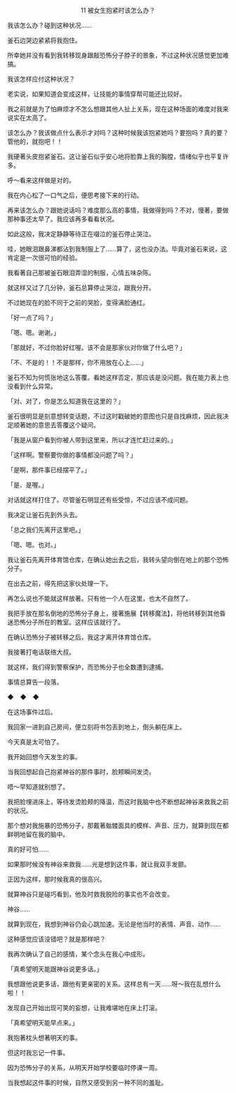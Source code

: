<p align="center">11 被女生抱紧时该怎么办？</p>

我该怎么办？碰到这种状况……

釜石边哭边紧紧将我抱住。

所幸她并没有看到我转移现身跟敲恐怖分子脖子的景象，不过这种状况感觉更加难搞。

我该怎样应付这种状况？

老实说，如果知道会变成这样，让技能的事情穿帮可能还比较好。

我之前就是为了怕麻烦才不怎么想跟其他人扯上关系，现在这种场面的难度对我来说实在太高了。

该怎么办？我该做点什么表示才对吗？这种时候我该抱紧她吗？要抱吗？真的要？管他的，就抱吧！！

我硬著头皮抱紧釜石。这让釜石似乎安心地将脸靠上我的胸膛，情绪似乎也平复许多。

呼～看来这样做是对的。

我在内心松了一口气之后，便思考接下来的行动。

再来该怎么办？跟她说话吗？难度那么高的事情，我做得到吗？不对，慢著，要做那种事还太早了。我应该再多看看状况。

如此这般，我决定静静等待正在啜泣的釜石停止哭泣。

哇，她眼泪跟鼻涕都沾到我制服上了……算了，这也没办法。毕竟对釜石来说，这肯定是一次很可怕的经验。

我看著自己那被釜石眼泪弄湿的制服，心情五味杂陈。

就这样又过了几分钟，釜石总算停止哭泣，跟我分开。

不过她现在的脸不同于之前的哭脸，变得满脸通红。

「好一点了吗？」

「嗯、嗯。谢谢。」

「那就好，不过你脸好红喔。该不会是那家伙对你做了什么吧？」

「不、不是的！！不是那样，你不用放在心上……」

釜石不知为何慌张地这么答覆。看她这样否定，那应该是没问题。我在能力表上也没看到什么异常。

「对、对了，你是怎么知道我在这里的？」

釜石很明显是刻意想转变话题，不过这时戳破她的意图也只是自找麻烦，因此我决定顺著她的意思去答覆这个疑问。

「我是从窗户看到你被人带到这里来，所以才连忙赶过来的。」

「这样啊。警察要你做的事情都没问题了吗？」

「是啊，那件事已经摆平了。」

「是、是喔。」

对话就这样打住了。尽管釜石明显还有些受惊，不过应该不成问题。

我决定让釜石先到外头去。

「总之我们先离开这里吧。」

「嗯、嗯。也对。」

我让釜石先离开体育馆仓库，在确认她出去之后，我转头望向倒在地上的那个恐怖分子。

在出去之前，得先把这家伙处理一下。

再怎么说也不能就这样放著。只有他一个人在这里，也太不自然了。

我把手放在那名倒地的恐怖分子身上，接著施展【转移魔法】，将他转移到其他昏迷恐怖分子所在的教室。这样应该就行了。

在确认恐怖分子被转移之后，我这才离开体育馆仓库。

我接著打电话联络大叔。

就这样，我们得到警察保护，而恐怖分子也全数遭到逮捕。

事情总算告一段落。

◆　◆　◆

在这场事件过后。

我回家一进到自己房间，便立刻将书包丢到地上，倒头躺在床上。

今天真是太可怕了。

我开始回想今天发生的事。

当我回想起自己抱紧神谷的那件事时，脸颊瞬间发烫。

唔～早知道就别想了。

我把脸埋进床上，等待发烫脸颊的降温，而这时我脑中也不断想起神谷来救我之前的状况。

那个想对我施暴的恐怖分子，那戴著骷髅面具的模样、声音、压力，就算到现在都鲜明地留在我的脑中。

真的好可怕……

如果那时候没有神谷来救我……光是想到这件事，就让我双手发颤。

正因为这样，那时候我真的很高兴。

就算神谷只是碰巧看到，他及时救我脱险的事实也不会改变。

神谷……

就算到现在，我想到神谷仍会心跳加速。无论是他当时的表情、声音、动作……

这种感觉应该没错吧？就是那样吧？

我再次确认了自己的感情，某个念头在我心中成形。

「真希望明天能跟神谷说更多话。」

我想跟他说更多话，跟他有更亲密的关系。这样总有一天……呀～我在乱想什么啦！！

发现自己开始出现可笑的妄想，让我难堪地在床上打滚。

「真希望明天能早点来。」

我抱著枕头想著明天的事。

但这时我忘记一件事。

因为恐怖分子的关系，从明天开始学校要临时停课一周。

当我想起这件事的时候，自然又感受到另一种不同的羞耻。

